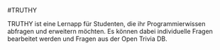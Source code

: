 #TRUTHY

TRUTHY ist eine Lernapp für Studenten, die ihr Programmierwissen abfragen und erweitern möchten.
Es können dabei individuelle Fragen bearbeitet werden und Fragen aus der Open Trivia DB.